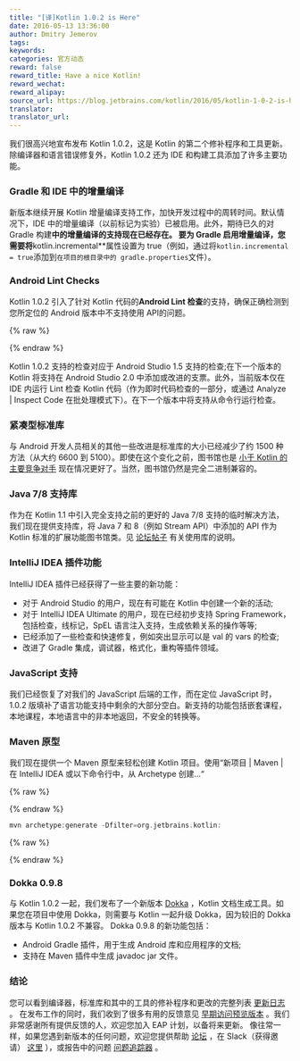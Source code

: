 ```yaml
---
title: "[译]Kotlin 1.0.2 is Here"
date: 2016-05-13 13:36:00
author: Dmitry Jemerov
tags:
keywords:
categories: 官方动态
reward: false
reward_title: Have a nice Kotlin!
reward_wechat:
reward_alipay:
source_url: https://blog.jetbrains.com/kotlin/2016/05/kotlin-1-0-2-is-here/
translator:
translator_url:
---
```


我们很高兴地宣布发布 Kotlin 1.0.2，这是 Kotlin 的第二个修补程序和工具更新。除编译器和语言错误修复外，Kotlin 1.0.2 还为 IDE 和构建工具添加了许多主要功能。
### Gradle 和 IDE 中的增量编译

新版本继续开展 Kotlin 增量编译支持工作，加快开发过程中的周转时间。默认情况下，IDE 中的增量编译（以前标记为实验）已被启用。此外，期待已久的对 Gradle 构建**中的增量编译的支持现在已经存在。
要为 Gradle 启用增量编译，您需要将**kotlin.incremental**属性设置为 true（例如，通过将`kotlin.incremental = true`添加到`在项目的根目录中的 gradle.properties`文件）。
### Android Lint Checks

Kotlin 1.0.2 引入了针对 Kotlin 代码的**Android Lint 检查**的支持，确保正确检测到您所定位的 Android 版本中不支持使用 API​​的问题。

{% raw %}
<p><span id="more-3865"></span></p>
{% endraw %}

Kotlin 1.0.2 支持的检查对应于 Android Studio 1.5 支持的检查;在下一个版本的 Kotlin 将支持在 Android Studio 2.0 中添加或改进的支票。此外，当前版本仅在 IDE 内运行 Lint 检查 Kotlin 代码（作为即时代码检查的一部分，或通过 Analyze | Inspect Code 在批处理模式下）。在下一个版本中将支持从命令行运行检查。
### 紧凑型标准库

与 Android 开发人员相关的其他一些改进是标准库的大小已经减少了约 1500 种方法（从大约 6600 到 5100）。即使在这个变化之前，图书馆也是 [小于 Kotlin 的主要竞争对手](https://github.com/SidneyXu/AndroidDemoIn4Languages) 现在情况更好了。当然，图书馆仍然是完全二进制兼容的。
### Java 7/8 支持库

作为在 Kotlin 1.1 中引入完全支持之前的更好的 Java 7/8 支持的临时解决方法，我们现在提供支持库，将 Java 7 和 8（例如 Stream API）中添加的 API 作为 Kotlin 标准的扩展功能图书馆类。见 [论坛帖子](https://discuss.kotlinlang.org/t/jdk7-8-features-in-kotlin-1-0/1625) 有关使用库的说明。
### IntelliJ IDEA 插件功能

IntelliJ IDEA 插件已经获得了一些主要的新功能：

* 对于 Android Studio 的用户，现在有可能在 Kotlin 中创建一个新的活动;
* 对于 IntelliJ IDEA Ultimate 的用户，现在已经初步支持 Spring Framework，包括检查，线标记，SpEL 语言注入支持，生成依赖关系的操作等等;
* 已经添加了一些检查和快速修复，例如突出显示可以是 val 的 vars 的检查;
* 改进了 Gradle 集成，调试器，格式化，重构等插件领域。

### JavaScript 支持

我们已经恢复了对我们的 JavaScript 后端的工作，而在定位 JavaScript 时，1.0.2 版填补了语言功能支持中剩余的大部分空白。新支持的功能包括嵌套课程，本地课程，本地语言中的非本地返回，不安全的转换等。
### Maven 原型

我们现在提供一个 Maven 原型来轻松创建 Kotlin 项目。使用“新项目 | Maven | 在 IntelliJ IDEA 或以下命令行中，从 Archetype 创建...“

{% raw %}
<p></p>
{% endraw %}

```kotlin
mvn archetype:generate -Dfilter=org.jetbrains.kotlin:
```

{% raw %}
<p></p>
{% endraw %}

### Dokka 0.9.8

与 Kotlin 1.0.2 一起，我们发布了一个新版本 [Dokka](https://github.com/kotlin/dokka) ，Kotlin 文档生成工具。如果您在项目中使用 Dokka，则需要与 Kotlin 一起升级 Dokka，因为较旧的 Dokka 版本与 Kotlin 1.0.2 不兼容。 Dokka 0.9.8 的新功能包括：

* Android Gradle 插件，用于生成 Android 库和应用程序的文档;
* 支持在 Maven 插件中生成 javadoc jar 文件。

### 结论

您可以看到编译器，标准库和其中的工具的修补程序和更改的完整列表 [更新日志](https://github.com/JetBrains/kotlin/blob/1.0.2/ChangeLog.md) 。
在发布工作的同时，我们收到了很多有用的反馈意见 [早期访问预览版本](https://discuss.kotlinlang.org/t/kotlin-1-0-2-eap/1581) 。我们非常感谢所有提供反馈的人，欢迎您加入 EAP 计划，以备将来更新。
像往常一样，如果您遇到新版本的任何问题，欢迎您提供帮助 [论坛](https://discuss.kotlinlang.org/) ，在 Slack（获得邀请） [这里](http://kotlinslackin.herokuapp.com/) ），或报告中的问题 [问题追踪器](https://youtrack.jetbrains.com/issues/KT) 。
